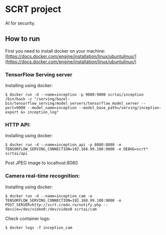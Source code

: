 # SCRT project
AI for security.


## How to run
First you need to install docker on your machine: [https://docs.docker.com/engine/installation/linux/ubuntulinux/](https://docs.docker.com/engine/installation/linux/ubuntulinux/)


### TensorFlow Serving server
Installing using docker:
```
$ docker run -d --name=inception -p 9000:9000 scrtai/inception /bin/bash -c "/serving/bazel-bin/tensorflow_serving/model_servers/tensorflow_model_server --port=9000 --model_name=inception --model_base_path=/serving/inception-export &> inception_log"
```


### HTTP API:
Installing using docker:
```
$ docker run -d --name=inception_api -p 8080:8080 -e TENSORFLOW_SERVING_CONNECTION=192.168.99.100:9000 -e DEBUG=scrt* scrtai/api
```

Post JPEG image to localhost:8080


### Camera real-time recognition:
Installing using docker:
```
$ docker run -d --name=inception_cam -e TENSORFLOW_SERVING_CONNECTION=192.168.99.100:9000 -e POST_SERVER=http://scrt.credo.ru/notify.php --device=/dev/video0:/dev/video0 scrtai/cam
```

Check container logs:
```
$ docker logs -f inception_cam
```
